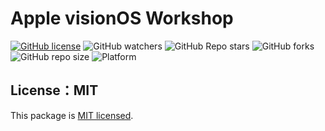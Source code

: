# Apple visionOS Workshop

[![GitHub license](https://img.shields.io/github/license/5j54d93/Apple-visionOS-Workshop)](https://github.com/5j54d93/Apple-visionOS-Workshop/blob/main/LICENSE)
![GitHub watchers](https://img.shields.io/github/watchers/5j54d93/Apple-visionOS-Workshop)
![GitHub Repo stars](https://img.shields.io/github/stars/5j54d93/Apple-visionOS-Workshop)
![GitHub forks](https://img.shields.io/github/forks/5j54d93/Apple-visionOS-Workshop)
![GitHub repo size](https://img.shields.io/github/repo-size/5j54d93/Apple-visionOS-Workshop)
![Platform](https://img.shields.io/badge/platform-visionOS-lightgrey)

## License：MIT

This package is [MIT licensed](https://github.com/5j54d93/Apple-visionOS-Workshop/blob/main/LICENSE).
